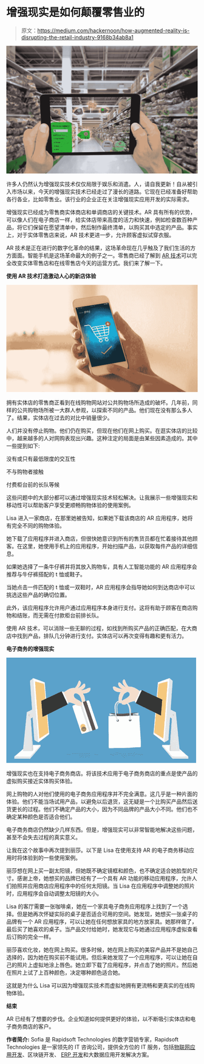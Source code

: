 # 增强现实是如何颠覆零售业的

> 原文：<https://medium.com/hackernoon/how-augmented-reality-is-disrupting-the-retail-industry-9168b34ab8a1>

![](img/d11f341d33284bcbbac2dc37139c9e2e.png)

许多人仍然认为增强现实技术仅仅局限于娱乐和消遣。人，请自我更新！自从被引入市场以来，今天的增强现实技术已经走过了漫长的道路。它现在已经准备好帮助各行各业，比如零售业。该行业的企业正在关注增强现实应用开发的实际需求。

增强现实已经成为零售商实体商店和单调商店的关键技术。AR 具有所有的优势，可以像人们在电子商店一样，给实体店带来高度的活力和快速，例如检查数百种产品，将它们保留在愿望清单中，然后制作最终清单，以购买其中选定的产品。事实上，对于实体零售店来说，AR 技术更进一步，允许顾客虚拟试穿衣服。

AR 技术是正在进行的数字化革命的结果，这场革命现在几乎触及了我们生活的方方面面。智能手机是这场革命最大的例子之一。零售商已经了解到 [AR 技术](http://www.rapidsofttechnologies.com/augmented-reality-mobile-app-development.php)可以完全改变实体零售店和在线零售店今天的运营方式。我们来了解一下。

**使用 AR 技术打造激动人心的新店体验**

![](img/7cff8492a79e3121b80c11bdc1fd9025.png)

拥有实体店的零售商正看到在线购物网站对公共购物场所造成的破坏。几年前，同样的公共购物场所被一大群人参观，以探索不同的产品。他们现在没有那么多人了。结果，实体店在过去的对比中销量很少。

人们并没有停止购物。他们仍在购买，但现在他们在网上购买。在逛实体店的比较中，越来越多的人对网购表现出兴趣。这种注定的局面是由某些因素造成的。其中一些提到如下:

没有或只有最低限度的交互性

不与购物者接触

付费柜台前的长队等候

这些问题中的大部分都可以通过增强现实技术轻松解决。让我展示一些增强现实和移动性可以帮助客户享受更顺畅购物体验的使用案例。

Lisa 进入一家商店，在那里她被告知，如果她下载该商店的 AR 应用程序，她将有完全不同的购物体验。

她下载了应用程序并进入商店，但很快她意识到所有的售货员都在忙着接待其他顾客。在这里，她使用手机上的应用程序，开始扫描产品，以获取每件产品的详细信息。

如果她选择了一条牛仔裤并将其放入购物车，具有人工智能功能的 AR 应用程序会推荐与牛仔裤搭配的 t 恤或鞋子。

当她点击一件匹配的 t 恤或一双鞋时，AR 应用程序会指导她如何到达商店中可以挑选这些产品的确切位置。

此外，该应用程序允许用户通过应用程序本身进行支付。这将有助于顾客在商店购物和结账，而无需在付款柜台前排长队。

使用 AR 技术，可以消除一些无聊的过程，如找到所购买产品的正确匹配，在大商店中找到产品，排队几分钟进行支付。实体店可以再次变得有趣和更有活力。

**电子商务的增强现实**

![](img/310fa29304e190652afd9befaed0391c.png)

增强现实也在支持电子商务商店。将该技术应用于电子商务商店的重点是使产品的虚拟购买接近实体购买体验。

网上购物的人对他们使用的电子商务应用程序并不完全满意。这几乎是一种片面的体验。他们不能当场试用产品，以避免以后退货，这无疑是一个比购买产品然后送货更长的过程。他们不确定产品的大小，因为不同品牌的产品大小不同。他们也不确定某种颜色是否适合他们。

电子商务商店仍然缺少几样东西。但是，增强现实可以非常智能地解决这些问题，甚至不会失去过程的真实意义。

让我在这个故事中再次提到丽莎。以下是 Lisa 在使用支持 AR 的电子商务移动应用时将体验到的一些使用案例。

丽莎想在网上买一副太阳镜，但她既不确定镜框和颜色，也不确定适合她脸型的尺寸。感谢上帝，她想买的品牌已经有了一个具有 AR 功能的移动应用程序，允许人们拍照并应用商店应用程序中的任何太阳镜。当 Lisa 在应用程序中调整她的照片时，应用程序会自动调整太阳镜的大小。

Lisa 的客厅需要一张咖啡桌，她在一个家具电子商务应用程序上找到了一个选择。但是她再次怀疑实际的桌子是否适合可用的空间。她发现，她想买一张桌子的品牌有一个 AR 应用程序，可以让她在任何想放家具的地方放家具。她那样做了，最后买了她喜欢的桌子。当产品交付给她时，她发现它与她通过应用程序虚拟查看后订购的完全一样。

丽莎喜欢化妆，她在网上购买。很多时候，她在网上购买的美容产品并不是她自己选择的，因为她在购买前不能试用。但后来她发现了一个应用程序，可以让她在自己的照片上虚拟地涂上唇色。她立即下载了应用程序，并点击了她的照片。然后她在照片上试了上百种颜色，决定哪种颜色适合她。

这就是为什么 Lisa 可以因为增强现实技术而虚拟地拥有更流畅和更真实的在线购物体验。

**结束**

AR 已经有了想要的步伐。企业知道如何提供更好的体验，以不断吸引实体店和电子商务商店的客户。

**作者简介:** Sofia 是 Rapidsoft Technologies 的数字营销专家，Rapidsoft Technologies 是一家领先的 IT 咨询公司，提供全方位的 IT 服务，包括[物联网应用开发](http://www.rapidsofttechnologies.com/ioT.php)、区块链开发、 [ERP 开发](http://www.rapidsofttechnologies.com/enterprise-resource-planning-app-development.php)和大数据应用开发解决方案。